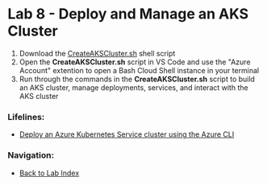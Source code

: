 # Lab 8 - Deploy and Manage an AKS Cluster

1. Download the [CreateAKSCluster.sh](https://gist.github.com/mikepfeiffer/64c40013d263f4f96bdb702b11e90d3d) shell script
2. Open the **CreateAKSCluster.sh** script in VS Code and use the "Azure Account" extention to open a Bash Cloud Shell instance in your terminal
3. Run through the commands in the **CreateAKSCluster.sh** script to build an AKS cluster, manage deployments, services, and interact with the AKS cluster


### Lifelines:

* [Deploy an Azure Kubernetes Service cluster using the Azure CLI](https://docs.microsoft.com/en-us/azure/aks/kubernetes-walkthrough)


### Navigation:

* [Back to Lab Index](https://github.com/mikepfeiffer/az-dev-workshop)